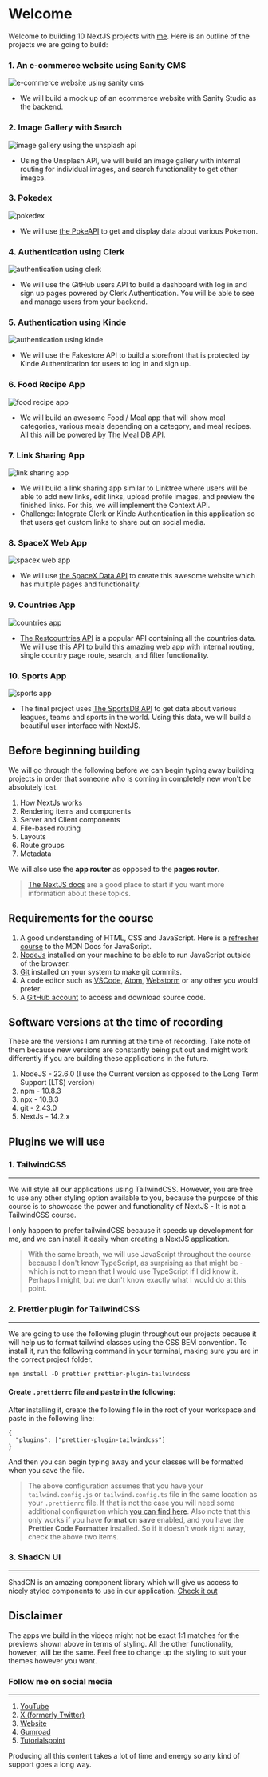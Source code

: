 # Welcome

Welcome to building 10 NextJS projects with [me](https://youtube.com/tsbsankara). Here is an outline of the projects we are going to build:

### 1. An e-commerce website using Sanity CMS

![e-commerce website using sanity cms](./demo-images/ecommerce-using-sanity.png)

- We will build a mock up of an ecommerce website with Sanity Studio as the backend.

### 2. Image Gallery with Search

![image gallery using the unsplash api](./demo-images/unsplash-api.png)

- Using the Unsplash API, we will build an image gallery with internal routing for individual images, and search functionality to get other images.

### 3. Pokedex

![pokedex](./demo-images/pokedex.png)

- We will use [the PokeAPI](https://pokeapi.co) to get and display data about various Pokemon.

### 4. Authentication using Clerk

![authentication using clerk](./demo-images/clerk-auth.png)

- We will use the GitHub users API to build a dashboard with log in and sign up pages powered by Clerk Authentication. You will be able to see and manage users from your backend.

### 5. Authentication using Kinde

![authentication using kinde](./demo-images/kinde-auth.png)

- We will use the Fakestore API to build a storefront that is protected by Kinde Authentication for users to log in and sign up.

### 6. Food Recipe App

![food recipe app](./demo-images/food-app.png)

- We will build an awesome Food / Meal app that will show meal categories, various meals depending on a category, and meal recipes. All this will be powered by [The Meal DB API](https://themealdb.com).

### 7. Link Sharing App

![link sharing app](./demo-images/links-app.png)

- We will build a link sharing app similar to Linktree where users will be able to add new links, edit links, upload profile images, and preview the finished links. For this, we will implement the Context API.
- Challenge: Integrate Clerk or Kinde Authentication in this application so that users get custom links to share out on social media.

### 8. SpaceX Web App

![spacex web app](./demo-images/spacex-app.png)

- We will use [the SpaceX Data API](https://api.spacexdata.com/v4/company) to create this awesome website which has multiple pages and functionality.

### 9. Countries App

![countries app](./demo-images/countries-app.png)

- [The Restcountries API](https://restcountries.com/) is a popular API containing all the countries data. We will use this API to build this amazing web app with internal routing, single country page route, search, and filter functionality.

### 10. Sports App

![sports app](./demo-images/sports-app.png)

- The final project uses [The SportsDB API](https://thesportsdb.com) to get data about various leagues, teams and sports in the world. Using this data, we will build a beautiful user interface with NextJS.

## Before beginning building

We will go through the following before we can begin typing away building projects in order that someone who is coming in completely new won't be absolutely lost.

1. How NextJs works
2. Rendering items and components
3. Server and Client components
4. File-based routing
5. Layouts
6. Route groups
7. Metadata

We will also use the **app router** as opposed to the **pages router**.

> [The NextJS docs](https://nextjs.org) are a good place to start if you want more information about these topics.

## Requirements for the course

1. A good understanding of HTML, CSS and JavaScript. Here is a [refresher course](https://developer.mozilla.org/en-US/docs/Web/JavaScript/Language_overview) to the MDN Docs for JavaScript.
2. [NodeJs](https://nodejs.org) installed on your machine to be able to run JavaScript outside of the browser.
3. [Git](https://git-scm.com) installed on your system to make git commits.
4. A code editor such as [VSCode](https://code.visualstudio.com), [Atom](https://atom-editor.cc/), [Webstorm](https://www.jetbrains.com/webstorm/download/) or any other you would prefer.
5. A [GitHub account](https://github.com) to access and download source code.

## Software versions at the time of recording

These are the versions I am running at the time of recording. Take note of them because new versions are constantly being put out and might work differently if you are building these applications in the future.

1. NodeJS - 22.6.0 (I use the Current version as opposed to the Long Term Support (LTS) version)
2. npm - 10.8.3
3. npx - 10.8.3
4. git - 2.43.0
5. NextJs - 14.2.x

## Plugins we will use

### 1. TailwindCSS

---

We will style all our applications using TailwindCSS. However, you are free to use any other styling option available to you, because the purpose of this course is to showcase the power and functionality of NextJS - It is not a TailwindCSS course.

I only happen to prefer tailwindCSS because it speeds up development for me, and we can install it easily when creating a NextJS application.

> With the same breath, we will use JavaScript throughout the course because I don't know TypeScript, as surprising as that might be - which is not to mean that I would use TypeScript if I did know it. Perhaps I might, but we don't know exactly what I would do at this point.

### 2. Prettier plugin for TailwindCSS

---

We are going to use the following plugin throughout our projects because it will help us to format tailwind classes using the CSS BEM convention. To install it, run the following command in your terminal, making sure you are in the correct project folder.

```
npm install -D prettier prettier-plugin-tailwindcss
```

#### Create `.prettierrc` file and paste in the following:

After installing it, create the following file in the root of your workspace and paste in the following line:

```
{
  "plugins": ["prettier-plugin-tailwindcss"]
}
```

And then you can begin typing away and your classes will be formatted when you save the file.

> The above configuration assumes that you have your `tailwind.config.js` or `tailwind.config.ts` file in the same location as your `.prettierrc` file. If that is not the case you will need some additional configuration which [you can find here](https://github.com/tailwindlabs/prettier-plugin-tailwindcss). Also note that this only works if you have **format on save** enabled, and you have the **Prettier Code Formatter** installed. So if it doesn't work right away, check the above two items.

### 3. ShadCN UI

---

ShadCN is an amazing component library which will give us access to nicely styled components to use in our application. [Check it out](https://ui.shadcn.com)

## Disclaimer

The apps we build in the videos might not be exact 1:1 matches for the previews shown above in terms of styling. All the other functionality, however, will be the same. Feel free to change up the styling to suit your themes however you want.

### Follow me on social media

---

1. [YouTube](https://youtube.com/tsbsankara)
2. [X (formerly Twitter)](https://x.com/tsbsankara)
3. [Website](https://tsbsankara.netlify.app)
4. [Gumroad](https://tsbsankara.gumroad.com)
5. [Tutorialspoint](https://www.tutorialspoint.com/lets-build-20-reactjs-projects/index.asp)

Producing all this content takes a lot of time and energy so any kind of support goes a long way.
